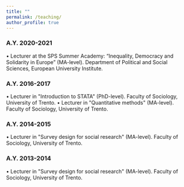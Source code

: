 ```yaml
---
title: ""
permalink: /teaching/
author_profile: true
---
```


### A.Y. 2020-2021
•	Lecturer at the SPS Summer Academy: “Inequality, Democracy and Solidarity in Europe” (MA-level). Department of Political and Social Sciences, European University Institute.

### A.Y. 2016-2017
•	Lecturer in "Introduction to STATA" (PhD-level). Faculty of Sociology, University of Trento.
•	Lecturer in "Quantitative methods" (MA-level). Faculty of Sociology, University of Trento.

### A.Y. 2014-2015
•	Lecturer in "Survey design for social research" (MA-level). Faculty of Sociology, University of Trento.

### A.Y. 2013-2014
•	Lecturer in "Survey design for social research" (MA-level). Faculty of Sociology, University of Trento.





